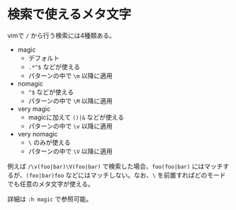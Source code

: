 # 検索で使えるメタ文字

vimで `/` から行う検索には4種類ある。

- magic
    - デフォルト
    - `.*^$` などが使える
    - パターンの中で `\m` 以降に適用
- nomagic
    - `^$` などが使える
    - パターンの中で `\M` 以降に適用
- very magic
    - magicに加えて `()|&` などが使える
    - パターンの中で `\v` 以降に適用
- very nomagic
    - `\` のみが使える
    - パターンの中で `\V` 以降に適用

例えば `/\v(foo|bar)\V(foo|bar)` で検索した場合、`foo(foo|bar)` にはマッチするが、`(foo|bar)foo` などにはマッチしない。なお、`\` を前置すればどのモードでも任意のメタ文字が使える。

詳細は `:h magic` で参照可能。
